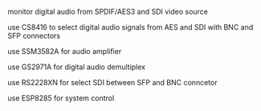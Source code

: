 monitor digital audio from SPDIF/AES3 and SDI video source

use CS8416 to select digital audio signals from AES and SDI with BNC and SFP connectors

use SSM3582A for audio amplifier

use GS2971A for digital audio demultiplex

use RS2228XN for select SDI between SFP and BNC conncetor

use ESP8285 for system control

